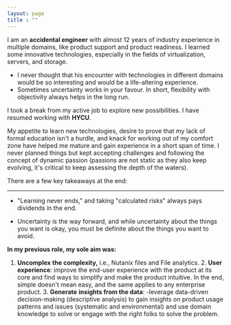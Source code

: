 ```yaml
---
layout: page
title : ""
---
```


I am an **accidental engineer** with almost 12 years of industry experience in multiple domains, like product support and product readiness. I learned some innovative technologies, especially in the fields of virtualization, servers, and storage.

- I never thought that his encounter with technologies in different domains would be so interesting and would be a life-altering experience.
- Sometimes uncertainty works in your favour. In short, flexibility with objectivity always helps in the long run.

I took a break from my active job to explore new possibilities. I have resumed working with **HYCU**.

My appetite to learn new technologies, desire to prove that my lack of formal education isn't a hurdle, and knack for working out of my comfort zone have helped me mature and gain experience in a short span of time. I never planned things but kept accepting challenges and following the concept of dynamic passion (passions are not static as they also keep evolving, it's critical to keep assessing the depth of the waters).

There are a few key takeaways at the end:

* * *

- "Learning never ends," and taking "calculated risks" always pays dividends in the end.
    
- Uncertainty is the way forward, and while uncertainty about the things you want is okay, you must be definite about the things you want to avoid.
    

**In my previous role, my sole aim was:**

1. **Uncomplex** **the complexity,** i.e., Nutanix files and File analytics.
2. **User experience**: improve the end-user experience with the product at its core and find ways to simplify and make the product intuitive. In the end, simple doesn't mean easy, and the same applies to any enterprise product.
3\. **Generate** **insights from the data**: -leverage data-driven decision-making (descriptive analysis) to gain insights on product usage patterns and issues (systematic and environmental) and use domain knowledge to solve or engage with the right folks to solve the problem.
